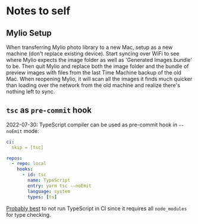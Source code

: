 # Notes to self

## Mylio Setup

When transferring Mylio photo library to a new Mac, setup as a new machine (don't replace existing device). Start syncing over WiFi to see where Mylio expects the image folder as well as 'Generated Images.bundle' to be. Then quit Mylio and replace both the image folder and the bundle of preview images with files from the last Time Machine backup of the old Mac. When reopening Mylio, it will scan all the images it finds much quicker than loading over the network from the old machine and realize there's nothing left to sync.

## `tsc` as `pre-commit` hook

2022-07-30: TypeScript compiler can be used as pre-commit hook in `--noEmit` mode:

```yml
ci:
  skip = [tsc]

repos:
  - repo: local
    hooks:
      - id: tsc
        name: TypeScript
        entry: yarn tsc --noEmit
        language: system
        types: [ts]
```

[Probably best](https://twitter.com/messages/843173484343644161-1317920112700231682) to not run TypeScript in CI since it requires all `node_modules` for type checking.
